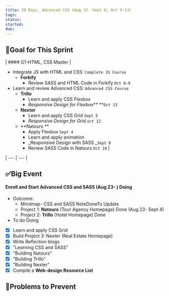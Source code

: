 ```yaml
---
title: 20 Days_ Advanced CSS (Aug 23- Sept 8; Oct 9-13)
tags:
status:
started:
due:
---
```

## 🎯Goal for This Sprint
| #### G1-HTML, CSS Master
 | 
- Integrate JS with HTML and CSS: `Complete JS Course`
   - **Forkify**
      - Review SASS and HTML Code in Forkify `Oct 8-9`
- Learn and review Advanced CSS: `Advanced CSS Course `
   - **Trillo**
      - Learn and apply CSS Flexbox
      - _Responsive Design for Flexbox_** **`Oct 13`
   - **Nexter** 
      - Learn and apply CSS Grid `Sept 5`
      - _Responsive Design for Grid_ `oct 12`
   - **Natours **
      - Apply Flexbox `Sept 4`
      - Learn and apply animation
      - _Responsive Design with SASS _`Sept 8`
      - Review SASS Code in Natours `Oct 10`
 |

| --- | --- |

## ✅Big Event
#### Enroll and Start Advanced CSS and SASS (Aug 23- ) Doing
- Outcome: 
   - Mindmap- CSS and SASS NoteDoneTo Update
   - Project 1: **Natours** (Tour Agency Homepage) Done (Aug 23- Sept 4)
   - Project 2: **Trillo** (Hotel Homepage) Done
- To do Doing
- [x] Learn and apply CSS Grid
- [x] Build Project 3: Nexter (Real Estate Homepage)
- [x] Write Reflection blogs
- [x] "Learning CSS and SASS"
- [x] "Building Natours"
- [x] "Building Trillo"
- [x] "Building Nexter"
- [x] Compile a **Web-design Resource List**
## 🚫Problems to Prevent
